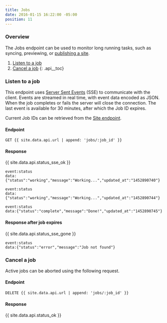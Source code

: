 ```yaml
---
title: Jobs
date: 2016-01-15 16:22:00 -05:00
position: 11
---
```


### Overview

The Jobs endpoint can be used to monitor long running tasks, such as syncing, previewing, or [publishing a site](/api/sites#publish-a-site).

1. [Listen to a job](#listen-to-a-job)
1. [Cancel a job](#cancel-a-job)
{: .api__toc}



### Listen to a job

This endpoint uses [Server Sent Events](https://html.spec.whatwg.org/multipage/comms.html#server-sent-events) (SSE) to communicate with the client. Events are streamed in real time, with event data encoded as JSON. When the job completes or fails the server will close the connection.  The last event is available for 30 minutes, after which the Job ID expires.

Current Job IDs can be retrieved from the [Site endpoint](https://learn.siteleaf.com/api/sites/#get-a-site).

#### Endpoint

~~~
GET {{ site.data.api.url | append: 'jobs/:job_id' }}
~~~

#### Response

{{ site.data.api.status_sse_ok }}
~~~
event:status
data:{"status":"working","message":"Working...","updated_at":"1452890740"}

event:status
data:{"status":"working","message":"Working...","updated_at":"1452890744"}

event:status
data:{"status":"complete","message":"Done!","updated_at":"1452890745"}
~~~

#### Response after job expires

{{ site.data.api.status_sse_gone }}
~~~
event:status
data:{"status":"error","message":"Job not found"}
~~~


### Cancel a job

Active jobs can be aborted using the following request.

#### Endpoint

~~~
DELETE {{ site.data.api.url | append: 'jobs/:job_id' }}
~~~

#### Response

{{ site.data.api.status_ok }}
